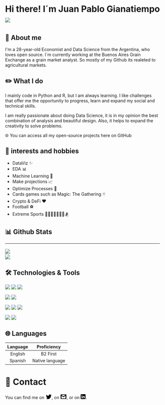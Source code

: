
# Hi there! I´m Juan Pablo Gianatiempo<img src="https://raw.githubusercontent.com/MartinHeinz/MartinHeinz/master/wave.gif" width="30px">

## 📖 About me
I'm a 28-year-old Economist and Data Science from the Argentina, who loves open source. I´m currently working at the Buenos Aires Grain Exchange as a grain market analyst. So mostly of my Github its realeted  to agricultural markets.


## ✏️ What I do
I mainly code in Python and R, but I am always learning. I like challenges that offer me the opportunity to progress, learn and expand my social and technical skills.

I am really passionate about doing Data Science, it is in my opinion the best combination of analysis and beautiful design. Also, it helps to expand the creativity to solve problems.


🌐 You can access all my open-source projects here on GitHub


## 🎯 interests and hobbies

* DataViz ✨
* EDA 📊
* Machine Learning 🤖
* Make projections 📈
* Optimize Processes 🚀
* Cards games such as Magic: The Gathering 🃏
* Crypto & DeFi ❤️
* Football ⚽
* Extreme Sports 🎿🚵‍♂️🏊‍♂️🏄‍♂️🏂


## 📊 Github Stats
---
<a href="https://github.com/jpgianatiempo/github-readme-stats">
  <img align="center" src="https://github-readme-stats.vercel.app/api?username=jpgianatiempo&hide=contribs,prs&show_icons=true&theme=dark" />
</a>

<br />

<a href="https://github.com/jpgianatiempo/github-readme-stats">
  <img align="center" src="https://github-readme-stats.vercel.app/api/top-langs/?username=jpgianatiempo&theme=dark&langs_count=5" />
</a>

## 🛠️ Technologies & Tools

![](https://img.shields.io/badge/DATA_VIZ-TABLEAU-informational?style=flat&logo=<LOGO_NAME>&logoColor=white&color=2bbc8a) 
![](https://img.shields.io/badge/DATA_VIZ-POWER_BI-informational?style=flat&logo=<LOGO_NAME>&logoColor=white&color=2bbc8a) 
![](https://img.shields.io/badge/DATA_VIZ-FLOURISH-informational?style=flat&logo=<LOGO_NAME>&logoColor=white&color=2bbc8a) 

![](https://img.shields.io/badge/STATISTICS-EVIEWS-informational?style=flat&logo=data:image/svg%2bxml;base64,<BASE64_DATA>)
![](https://img.shields.io/badge/STATISTICS-STATA-informational?style=flat&logo=data:image/svg%2bxml;base64,<BASE64_DATA>)

![](https://img.shields.io/badge/GEOSPATIAL-QGIS-informational?style=flat&logo=<LOGO_NAME>&logoColor=white&color=900000)
![](https://img.shields.io/badge/GEOSPATIAL-ARCGIS-informational?style=flat&logo=<LOGO_NAME>&logoColor=white&color=900000) 
![](https://img.shields.io/badge/GEOSPATIAL-GEE-informational?style=flat&logo=<LOGO_NAME>&logoColor=white&color=900000) 


![](https://img.shields.io/badge/SUITE-MICROSOFT_OFFICE-informational?style=flat&logo=<LOGO_NAME>&logoColor=white&color=8866aa) 
![](https://img.shields.io/badge/SUITE-GOOGLE-informational?style=flat&logo=<LOGO_NAME>&logoColor=white&color=8866aa) 




## 🌐 Languages

|Language|Proficiency|
|:-:|:-:|
|English   |B2 First|
|Spanish|Native language|


# 📱 Contact

<!-- Actual text -->

You can find me on [![Twitter][1.2]][1], on [<img src="img/gmail.png" alt="drawing" width="20"/>][3.2], or on [![LinkedIn][2.2]][2].

<!-- Icons -->

[1.2]: img/twt.png (jpgianatiempo Twitter account)
[2.2]: img/linkedin.png (jpgianatiempo Linkedin account)
[3.2]: Otro (email account: juanp.giana@gmail.com)

<!-- Links to your social media accounts -->

[1]: https://twitter.com/jpgianatiempo
[2]: https://www.linkedin.com/in/jpgianatiempo/
[3]: juanp.giana@gmail.com
